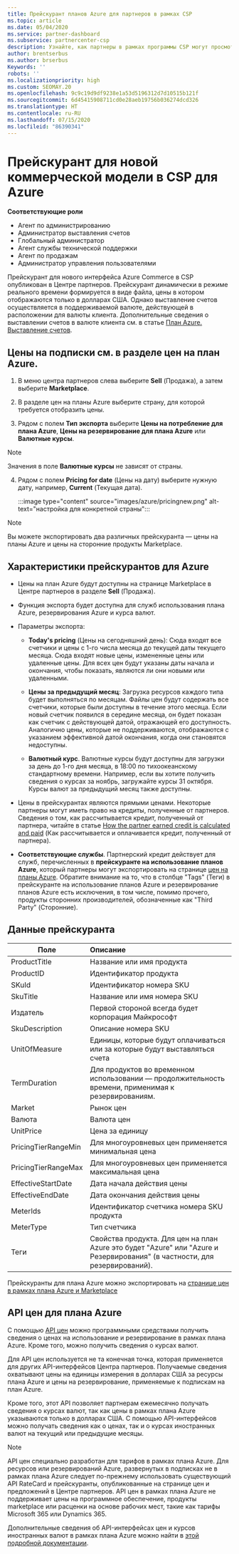 ```yaml
---
title: Прейскурант планов Azure для партнеров в рамках CSP
ms.topic: article
ms.date: 05/04/2020
ms.service: partner-dashboard
ms.subservice: partnercenter-csp
description: Узнайте, как партнеры в рамках программы CSP могут просмотреть в Центре партнеров прейскурант для подписок в плане Azure.
author: brentserbus
ms.author: brserbus
Keywords: ''
robots: ''
ms.localizationpriority: high
ms.custom: SEOMAY.20
ms.openlocfilehash: 9c9c19d9df9238e1a53d5196312d7d10515b121f
ms.sourcegitcommit: 6d45415908711cd0e28aeb19756b036274dcd326
ms.translationtype: HT
ms.contentlocale: ru-RU
ms.lasthandoff: 07/15/2020
ms.locfileid: "86390341"
---
```

# <a name="price-list-for-the-new-commerce-experience-in-csp-for-azure"></a>Прейскурант для новой коммерческой модели в CSP для Azure

**Соответствующие роли**

- Агент по администрированию
- Администратор выставления счетов
- Глобальный администратор
- Агент службы технической поддержки
- Агент по продажам
- Администратор управления пользователями

Прейскурант для нового интерфейса Azure Commerce в CSP опубликован в Центре партнеров. Прейскурант динамически в режиме реального времени формируется в виде файла, цены в котором отображаются только в долларах США. Однако выставление счетов осуществляется в поддерживаемой валюте, действующей в расположении для валюты клиента. Дополнительные сведения о выставлении счетов в валюте клиента см. в статье [План Azure. Выставление счетов](azure-plan-billing.md).

## <a name="see-pricing-for-subscriptions-under-the-azure-plan-pricing"></a>Цены на подписки см. в разделе цен на план Azure.

1. В меню центра партнеров слева выберите **Sell** (Продажа), а затем выберите **Marketplace**.

2. В разделе цен на планы Azure выберите страну, для которой требуется отобразить цены.

3. Рядом с полем **Тип экспорта** выберите **Цены на потребление для плана Azure**, **Цены на резервирование для плана Azure** или **Валютные курсы**. 

>[!NOTE] 
>Значения в поле **Валютные курсы** не зависят от страны.

4. Рядом с полем **Pricing for date** (Цены на дату) выберите нужную дату, например, **Current** (Текущая дата).

   :::image type="content" source="images/azure/pricingnew.png" alt-text="настройка для конкретной страны":::

>[!NOTE] 
>Вы можете экспортировать два различных прейскуранта — цены на планы Azure и цены на сторонние продукты Marketplace.

## <a name="azure-price-list-specifics"></a>Характеристики прейскурантов для Azure

- Цены на план Azure будут доступны на странице Marketplace в Центре партнеров в разделе **Sell** (Продажа).

- Функция экспорта будет доступна для служб использования плана Azure, резервирования Azure и курса валют.

- Параметры экспорта:

  - **Today's pricing** (Цены на сегодняшний день): Сюда входят все счетчики и цены с 1-го числа месяца до текущей даты текущего месяца. Сюда входят новые цены, измененные цены или удаленные цены. Для всех цен будут указаны даты начала и окончания, чтобы показать, являются ли они новыми или удаленными.

  - **Цены за предыдущий месяц**: Загрузка ресурсов каждого типа будет выполняться по месяцам. Файлы цен будут содержать все счетчики, которые были доступны в течение этого месяца. Если новый счетчик появился в середине месяца, он будет показан как счетчик с действующей датой, отражающей его доступность. Аналогично цены, которые не поддерживаются, отображаются с указанием эффективной датой окончания, когда они становятся недоступны.

  - **Валютный курс**. Валютные курсы будут доступны для загрузки за день до 1-го дня месяца, в 18:00 по тихоокеанскому стандартному времени. Например, если вы хотите получить сведения о курсах за ноябрь, загружайте курсы 31 октября. Курсы валют за предыдущий месяц также доступны.

- Цены в прейскурантах являются прямыми ценами. Некоторые партнеры могут иметь право на кредиты, полученные от партнеров. Сведения о том, как рассчитывается кредит, полученный от партнера, читайте в статье [How the partner earned credit is calculated and paid](partner-earned-credit-explanation.md) (Как рассчитывается и оплачивается кредит, полученный от партнера).

- **Соответствующие службы**. Партнерский кредит действует для служб, перечисленных в **прейскуранте на использование планов Azure**, который партнеры могут экспортировать на странице [цен на планы Azure](https://partner.microsoft.com/commerce/sales). Обратите внимание на то, что в столбце "Tags" (Теги) в прейскуранте на использование планов Azure и резервирование планов Azure есть исключения, в том числе, помимо прочего, продукты сторонних производителей, обозначенные как "Third Party" (Сторонние).

## <a name="price-list-data"></a>Данные прейскуранта

|**Поле**   |**Описание**   |
|--------------------------|:---------------------------|
|ProductTitle  |Название или имя продукта|
|ProductID   |Идентификатор продукта|
|SKuId|Идентификатор номера SKU|
|SkuTitle|Название или имя номера SKU|
|Издатель|Первой стороной всегда будет корпорация Майкрософт|
|SkuDescription|Описание номера SKU|
|UnitOfMeasure|Единицы, которые будут оплачиваться или за которые будут выставляться счета|
|TermDuration|Для продуктов во временном использовании — продолжительность времени, применимая к резервированиям.|
|Market|Рынок цен|
|Валюта|Валюта цен|
|UnitPrice|Цена за единицу|
|PricingTierRangeMin|Для многоуровневых цен применяется минимальная цена|
|PricingTierRangeMax|Для многоуровневых цен применяется максимальная цена|
|EffectiveStartDate|Дата начала действия цены|
|EffectiveEndDate|Дата окончания действия цены|
|MeterIds|Идентификатор счетчика номера SKU продукта|
|MeterType|Тип счетчика|
|Теги|Свойства продукта. Для цен на план Azure это будет "Azure" или "Azure и Резервирования" (в частности, для резервирований).|

Прейскуранты для плана Azure можно экспортировать на [странице цен в рамках плана Azure и Marketplace](https://partner.microsoft.com/commerce/sales?type=Any&category=Any)

## <a name="pricing-api-for-azure-plan"></a>API цен для плана Azure

С помощью [API цен](https://docs.microsoft.com/partner/develop/pricing) можно программными средствами получить сведения о ценах на использование и резервирование в рамках плана Azure. Кроме того, можно получить сведения о курсах валют.

Для API цен используется не та конечная точка, которая применяется для других API-интерфейсов Центра партнеров. Получаемые сведения охватывают цены на единицы измерения в долларах США за ресурсы плана Azure и цены на резервирование, применяемые к подпискам на план Azure.

Кроме того, этот API позволяет партнерам ежемесячно получать сведения о курсах валют, так как цены в рамках плана Azure указываются только в долларах США. С помощью API-интерфейсов можно получать сведения как о ценах, так и о курсах иностранных валют на текущий или предыдущие месяцы.

>[!NOTE]
> API цен специально разработан для тарифов в рамках плана Azure. Для ресурсов или резервирований Azure, развернутых в подписках не в рамках плана Azure следует по-прежнему использовать существующий API RateCard и прейскуранты, опубликованные на странице цен и предложений в Центре партнеров. API цен в рамках плана Azure не поддерживает цены на программное обеспечение, продукты marketplace или расценки на основе рабочих мест, такие как тарифы Microsoft 365 или Dynamics 365.

Дополнительные сведения об API-интерфейсах цен и курсов иностранных валют в рамках плана Azure можно найти в [этой подробной документации](https://docs.microsoft.com/partner/develop/pricing).

